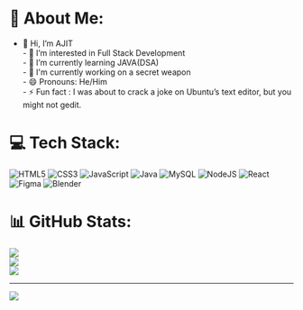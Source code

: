 # 💫 About Me:
- 👋 Hi, I’m AJIT<br>- 👀 I’m interested in Full Stack Development<br>- 🌱 I’m currently learning JAVA(DSA)<br>- 🔭 I'm currently working on a secret weapon<br>- 😄 Pronouns: He/Him<br>- ⚡ Fun fact : I was about to crack a joke on Ubuntu’s text editor, but you might not gedit.  


# 💻 Tech Stack:
![HTML5](https://img.shields.io/badge/html5-%23E34F26.svg?style=for-the-badge&logo=html5&logoColor=white) ![CSS3](https://img.shields.io/badge/css3-%231572B6.svg?style=for-the-badge&logo=css3&logoColor=white) ![JavaScript](https://img.shields.io/badge/javascript-%23323330.svg?style=for-the-badge&logo=javascript&logoColor=%23F7DF1E) ![Java](https://img.shields.io/badge/java-%23ED8B00.svg?style=for-the-badge&logo=openjdk&logoColor=white) ![MySQL](https://img.shields.io/badge/mysql-4479A1.svg?style=for-the-badge&logo=mysql&logoColor=white) ![NodeJS](https://img.shields.io/badge/node.js-6DA55F?style=for-the-badge&logo=node.js&logoColor=white) ![React](https://img.shields.io/badge/react-%2320232a.svg?style=for-the-badge&logo=react&logoColor=%2361DAFB) ![Figma](https://img.shields.io/badge/figma-%23F24E1E.svg?style=for-the-badge&logo=figma&logoColor=white) ![Blender](https://img.shields.io/badge/blender-%23F5792A.svg?style=for-the-badge&logo=blender&logoColor=white)
# 📊 GitHub Stats:
![](https://github-readme-stats.vercel.app/api?username=ajitsinghx&theme=dark&hide_border=false&include_all_commits=false&count_private=false)<br/>
![](https://github-readme-streak-stats.herokuapp.com/?user=ajitsinghx&theme=dark&hide_border=false)<br/>
![](https://github-readme-stats.vercel.app/api/top-langs/?username=ajitsinghx&theme=dark&hide_border=false&include_all_commits=false&count_private=false&layout=compact)

---
[![](https://visitcount.itsvg.in/api?id=ajitsinghx&icon=0&color=0)](https://visitcount.itsvg.in)

<!-- Proudly created with GPRM ( https://gprm.itsvg.in ) -->
